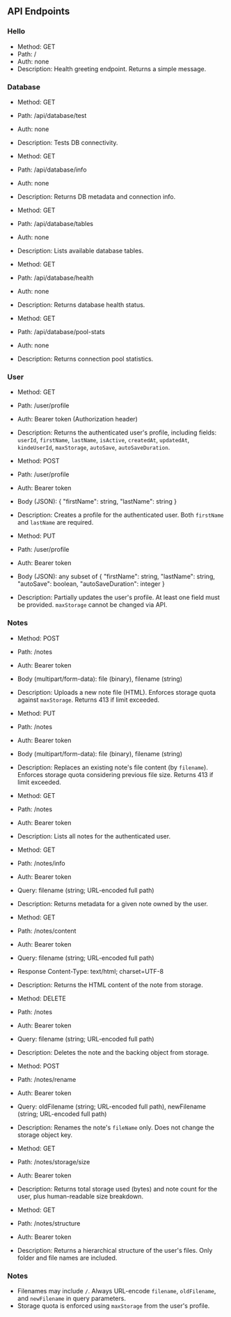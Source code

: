 ## API Endpoints

### Hello

- Method: GET
- Path: /
- Auth: none
- Description: Health greeting endpoint. Returns a simple message.

### Database

- Method: GET
- Path: /api/database/test
- Auth: none
- Description: Tests DB connectivity.

- Method: GET
- Path: /api/database/info
- Auth: none
- Description: Returns DB metadata and connection info.

- Method: GET
- Path: /api/database/tables
- Auth: none
- Description: Lists available database tables.

- Method: GET
- Path: /api/database/health
- Auth: none
- Description: Returns database health status.

- Method: GET
- Path: /api/database/pool-stats
- Auth: none
- Description: Returns connection pool statistics.

### User

- Method: GET
- Path: /user/profile
- Auth: Bearer token (Authorization header)
- Description: Returns the authenticated user's profile, including fields: `userId`, `firstName`, `lastName`, `isActive`, `createdAt`, `updatedAt`, `kindeUserId`, `maxStorage`, `autoSave`, `autoSaveDuration`.

- Method: POST
- Path: /user/profile
- Auth: Bearer token
- Body (JSON): { "firstName": string, "lastName": string }
- Description: Creates a profile for the authenticated user. Both `firstName` and `lastName` are required.

- Method: PUT
- Path: /user/profile
- Auth: Bearer token
- Body (JSON): any subset of { "firstName": string, "lastName": string, "autoSave": boolean, "autoSaveDuration": integer }
- Description: Partially updates the user's profile. At least one field must be provided. `maxStorage` cannot be changed via API.

### Notes

- Method: POST
- Path: /notes
- Auth: Bearer token
- Body (multipart/form-data): file (binary), filename (string)
- Description: Uploads a new note file (HTML). Enforces storage quota against `maxStorage`. Returns 413 if limit exceeded.

- Method: PUT
- Path: /notes
- Auth: Bearer token
- Body (multipart/form-data): file (binary), filename (string)
- Description: Replaces an existing note's file content (by `filename`). Enforces storage quota considering previous file size. Returns 413 if limit exceeded.

- Method: GET
- Path: /notes
- Auth: Bearer token
- Description: Lists all notes for the authenticated user.

- Method: GET
- Path: /notes/info
- Auth: Bearer token
- Query: filename (string; URL-encoded full path)
- Description: Returns metadata for a given note owned by the user.

- Method: GET
- Path: /notes/content
- Auth: Bearer token
- Query: filename (string; URL-encoded full path)
- Response Content-Type: text/html; charset=UTF-8
- Description: Returns the HTML content of the note from storage.

- Method: DELETE
- Path: /notes
- Auth: Bearer token
- Query: filename (string; URL-encoded full path)
- Description: Deletes the note and the backing object from storage.

- Method: POST
- Path: /notes/rename
- Auth: Bearer token
- Query: oldFilename (string; URL-encoded full path), newFilename (string; URL-encoded full path)
- Description: Renames the note's `fileName` only. Does not change the storage object key.

- Method: GET
- Path: /notes/storage/size
- Auth: Bearer token
- Description: Returns total storage used (bytes) and note count for the user, plus human-readable size breakdown.

- Method: GET
- Path: /notes/structure
- Auth: Bearer token
- Description: Returns a hierarchical structure of the user's files. Only folder and file names are included.

### Notes

- Filenames may include `/`. Always URL-encode `filename`, `oldFilename`, and `newFilename` in query parameters.
- Storage quota is enforced using `maxStorage` from the user's profile.
